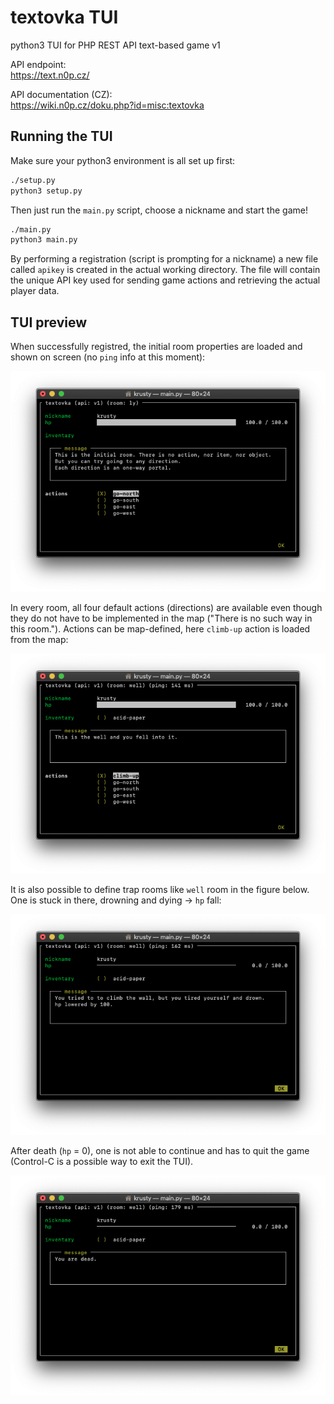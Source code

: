 # textovka TUI

python3 TUI for PHP REST API text-based game v1

API endpoint:\
https://text.n0p.cz/

API documentation (CZ):\
https://wiki.n0p.cz/doku.php?id=misc:textovka

## Running the TUI

Make sure your python3 environment is all set up first:

```bash
./setup.py
python3 setup.py
```

Then just run the `main.py` script, choose a nickname and start the game!

```bash
./main.py
python3 main.py
```

By performing a registration (script is prompting for a nickname) a new file called `apikey` is created in the actual working directory. 
The file will contain the unique API key used for sending game actions and retrieving the actual player data.

## TUI preview

[tui_started]: img/tui_started.png "TUI started"
[tui_actions]: img/tui_actions.png "TUI map-defined action"
[tui_hp_fall]: img/tui_hp_fall.png "TUI HP fall (drowning)"
[tui_dead]: img/tui_dead.png "TUI after death"

When successfully registred, the initial room properties are loaded and shown on screen (no `ping` info at this moment):

![_][tui_started]

In every room, all four default actions (directions) are available even though they do not have to be implemented in the map ("There is no such way in this room."). Actions can be map-defined, here `climb-up` action is loaded from the map:

![_][tui_actions]

It is also possible to define trap rooms like `well` room in the figure below. One is stuck in there, drowning and dying -> `hp` fall:

![_][tui_hp_fall]

After death (`hp` = 0), one is not able to continue and has to quit the game (Control-C is a possible way to exit the TUI).

![_][tui_dead]
